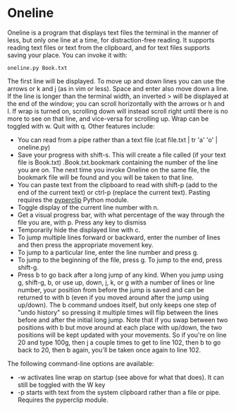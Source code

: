 # Oneline
Oneline is a program that displays text files the terminal in the manner of less, but only one line at a time, for distraction-free reading. It supports reading text files or text from the clipboard, and for text files supports saving your place.
You can invoke it with:

	oneline.py Book.txt
	
The first line will be displayed. To move up and down lines you can use the arrows or k and j (as in vim or less). Space and enter also move down a line. If the line is longer than the terminal width, an inverted > will be displayed at the end of the window; you can scroll horizontally with the arrows or h and l. If wrap is turned on, scrolling down will instead scroll right until there is no more to see on that line, and vice-versa for scrolling up. Wrap can be toggled with w.
Quit with q.
Other features include:
* You can read from a pipe rather than a text file (cat file.txt | tr 'a' 'o' | oneline.py)
* Save your progress with shift-s. This will create a file called (if your text file is Book.txt) .Book.txt.bookmark containing the number of the line you are on. The next time you invoke Oneline on the same file, the bookmark file will be found and you will be taken to that line.
* You can paste text from the clipboard to read with shift-p (add to the end of the current text) or ctrl-p (replace the current text). Pasting requires the [pyperclip](https://pypi.org/project/pyperclip/) Python module.
* Toggle display of the current line number with n.
* Get a visual progress bar, with what percentage of the way through the file you are, with p. Press any key to dismiss
* Temporarily hide the displayed line with c.
* To jump multiple lines forward or backward, enter the number of lines and then press the appropriate movement key.
* To jump to a particular line, enter the line number and press g.
* To jump to the beginning of the file, press g. To jump to the end, press shift-g.
* Press b to go back after a long jump of any kind. When you jump using g, shift-g, b, or use up, down, j, k, or g with a number of lines or line number, your position from before the jump is saved and can be returned to with b (even if you moved around after the jump using up/down). The b command undoes itself, but only keeps one step of "undo history" so pressing it multiple times will flip between the lines before and after the initial long jump. Note that if you swap between two positions with b but move around at each place with up/down, the two positions will be kept updated with your movements. So if you're on line 20 and type 100g, then j a couple times to get to line 102, then b to go back to 20, then b again, you'll be taken once again to line 102.

The following command-line options are available:
* -w activates line wrap on startup (see above for what that does). It can still be toggled with the W key
* -p starts with text from the system clipboard rather than a file or pipe. Requires the pyperclip module.
